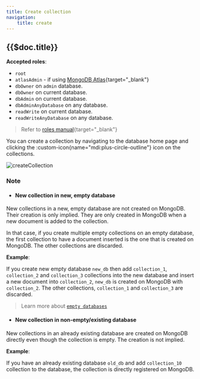 ```yaml
---
title: Create collection
navigation:
    title: create
---
```


## {{$doc.title}}

**Accepted roles**:

- `root`
- `atlasAdmin` - if using [MongoDB Atlas](https://www.mongodb.com/atlas/database){target="_blank"}
- `dbOwner` on `admin` database.
- `dbOwner` on current database.
- `dbAdmin` on current database.
- `dbAdminAnyDatabase` on any database.
- `readWrite` on current database.
- `readWriteAnyDatabase` on any database.

> Refer to [roles manual](https://www.mongodb.com/docs/manual/reference/built-in-roles){target="_blank"}

You can create a collection by navigating to the database home page and
clicking the :custom-icon{name="mdi:plus-circle-outline"} icon on the collections.

![createCollection](/img/createCollection.png)

### Note

- #### New collection in new, empty database

New collections in a new, empty database are not created on MongoDB.
Their creation is only implied.
They are only created in MongoDB when a new document is added to the collection.

In that case, if you create multiple empty collections on an empty database,
the first collection to have a document inserted is the one that is created
on MongoDB. The other collections are discarded.

**Example**:

If you create new empty database `new_db` then add `collection_1`, `collection_2` and `collection_3`
collections into the new database and insert a new document into `collection_2`, `new_db` is created
on MongoDB with `collection_2`. The other collections, `collection_1` and `collection_3` are discarded.

> Learn more about [`empty databases`](/database/create)

- #### New collection in non-empty/existing database

New collections in an already existing database are created on MongoDB directly
even though the collection is empty.
The creation is not implied.

**Example**:

If you have an already existing database `old_db` and add `collection_10` collection to the database,
the collection is directly registered on MongoDB.
